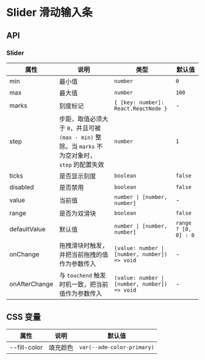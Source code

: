 # Slider 滑动输入条

<code src="./demos/demo1.tsx"></code>

## API

### Slider

| 属性          | 说明                                                                                            | 类型                                          | 默认值               |
| ------------- | ----------------------------------------------------------------------------------------------- | --------------------------------------------- | -------------------- |
| min           | 最小值                                                                                          | `number`                                      | `0`                  |
| max           | 最大值                                                                                          | `number`                                      | `100`                |
| marks         | 刻度标记                                                                                        | `{ [key: number]: React.ReactNode }`          | -                    |
| step          | 步距，取值必须大于 `0`，并且可被 `(max - min)` 整除。当 `marks` 不为空对象时，`step` 的配置失效 | `number`                                      | `1`                  |
| ticks         | 是否显示刻度                                                                                    | `boolean`                                     | `false`              |
| disabled      | 是否禁用                                                                                        | `boolean`                                     | `false`              |
| value         | 当前值                                                                                          | `number \| [number, number]`                  | -                    |
| range         | 是否为双滑块                                                                                    | `boolean`                                     | `false`              |
| defaultValue  | 默认值                                                                                          | `number \| [number, number]`                  | `range ? [0, 0] : 0` |
| onChange      | 拖拽滑块时触发，并把当前拖拽的值作为参数传入                                                    | `(value: number \| [number, number]) => void` | -                    |
| onAfterChange | 与 `touchend` 触发时机一致，把当前值作为参数传入                                                | `(value: number \| [number, number]) => void` | -                    |

## CSS 变量

| 属性         | 说明     | 默认值                     |
| ------------ | -------- | -------------------------- |
| --fill-color | 填充颜色 | `var(--adm-color-primary)` |
